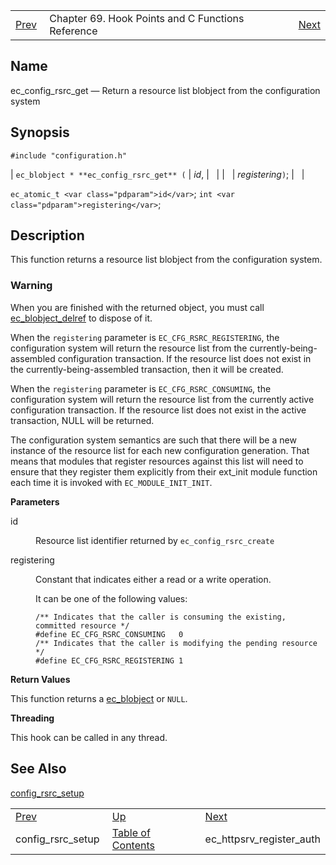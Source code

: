 |     |     |     |
| --- | --- | --- |
| [Prev](hooks.config_rsrc_setup)  | Chapter 69. Hook Points and C Functions Reference |  [Next](apis.ec_httpsrv_register_auth) |

<a name="apis.ec_config_rsrc_get"></a>
## Name

ec_config_rsrc_get — Return a resource list blobject from the configuration system

## Synopsis

`#include "configuration.h"`

| `ec_blobject * **ec_config_rsrc_get** (` | <var class="pdparam">id</var>, |   |
|   | <var class="pdparam">registering</var>`)`; |   |

`ec_atomic_t <var class="pdparam">id</var>`;
`int <var class="pdparam">registering</var>`;<a name="idp8663440"></a>
## Description

This function returns a resource list blobject from the configuration system.

### Warning

When you are finished with the returned object, you must call [ec_blobject_delref](https://support.messagesystems.com/docs/web-c-api/apis.ec_blobject_delref) to dispose of it.

When the `registering` parameter is `EC_CFG_RSRC_REGISTERING`, the configuration system will return the resource list from the currently-being-assembled configuration transaction. If the resource list does not exist in the currently-being-assembled transaction, then it will be created.

When the `registering` parameter is `EC_CFG_RSRC_CONSUMING`, the configuration system will return the resource list from the currently active configuration transaction. If the resource list does not exist in the active transaction, NULL will be returned.

The configuration system semantics are such that there will be a new instance of the resource list for each new configuration generation. That means that modules that register resources against this list will need to ensure that they register them explicitly from their ext_init module function each time it is invoked with `EC_MODULE_INIT_INIT`.

**Parameters**

<dl className="variablelist">

<dt>id</dt>

<dd>

Resource list identifier returned by `ec_config_rsrc_create`

</dd>

<dt>registering</dt>

<dd>

Constant that indicates either a read or a write operation.

It can be one of the following values:

```
/** Indicates that the caller is consuming the existing, committed resource */
#define EC_CFG_RSRC_CONSUMING   0
/** Indicates that the caller is modifying the pending resource */
#define EC_CFG_RSRC_REGISTERING 1
```
</dd>

</dl>

**Return Values**

This function returns a [ec_blobject](https://support.messagesystems.com/docs/web-c-api/structs.ec_blobject) or `NULL`.

**Threading**

This hook can be called in any thread.

<a name="idp7808848"></a>
## See Also

[config_rsrc_setup](hooks.config_rsrc_setup "config_rsrc_setup")

|     |     |     |
| --- | --- | --- |
| [Prev](hooks.config_rsrc_setup)  | [Up](hooks) |  [Next](apis.ec_httpsrv_register_auth) |
| config_rsrc_setup  | [Table of Contents](index) |  ec_httpsrv_register_auth |

